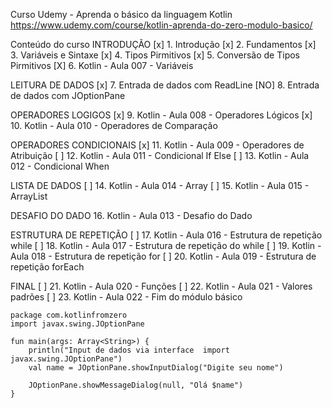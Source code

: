 Curso Udemy - Aprenda o básico da linguagem Kotlin
https://www.udemy.com/course/kotlin-aprenda-do-zero-modulo-basico/

Conteúdo do curso
INTRODUÇÃO
[x] 1. Introdução
[x] 2. Fundamentos
[x] 3. Variáveis e Sintaxe
[x] 4. Tipos Pirmitivos
[x] 5. Conversão de Tipos Pirmitivos
[X] 6. Kotlin - Aula 007 - Variáveis

LEITURA DE DADOS
[x] 7. Entrada de dados com ReadLine
[NO] 8. Entrada de dados com JOptionPane

OPERADORES LOGIGOS
[x] 9. Kotlin - Aula 008 - Operadores Lógicos
[x] 10. Kotlin - Aula 010 - Operadores de Comparação

OPERADORES CONDICIONAIS
[x] 11. Kotlin - Aula 009 - Operadores de Atribuição
[	] 12. Kotlin - Aula 011 - Condicional If Else
[	] 13. Kotlin - Aula 012 - Condicional When

LISTA DE DADOS
[	] 14. Kotlin - Aula 014 - Array
[	] 15. Kotlin - Aula 015 - ArrayList

DESAFIO DO DADO
16. Kotlin - Aula 013 - Desafio do Dado

ESTRUTURA DE REPETIÇÃO
[	] 17. Kotlin - Aula 016 - Estrutura de repetição while
[	] 18. Kotlin - Aula 017 - Estrutura de repetição do while
[	] 19. Kotlin - Aula 018 - Estrutura de repetição for
[	] 20. Kotlin - Aula 019 - Estrutura de repetição forEach

FINAL
[	] 21. Kotlin - Aula 020 - Funções
[	] 22. Kotlin - Aula 021 - Valores padrões
[	] 23. Kotlin - Aula 022 - Fim do módulo básico


```
package com.kotlinfromzero
import javax.swing.JOptionPane

fun main(args: Array<String>) {
    println("Input de dados via interface  import javax.swing.JOptionPane")
    val name = JOptionPane.showInputDialog("Digite seu nome")

    JOptionPane.showMessageDialog(null, "Olá $name")
}


```